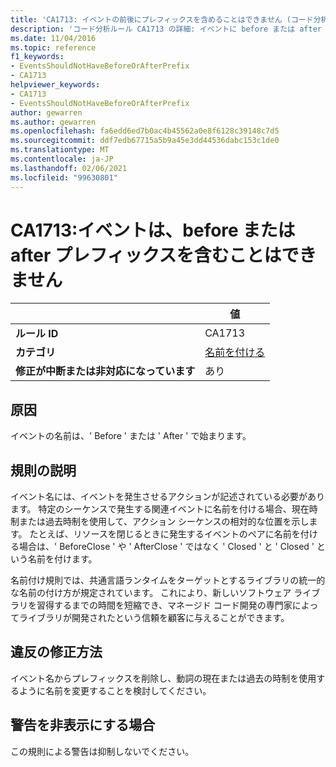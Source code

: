 ```yaml
---
title: 'CA1713: イベントの前後にプレフィックスを含めることはできません (コード分析)'
description: 'コード分析ルール CA1713 の詳細: イベントに before または after プレフィックスを含めることはできません'
ms.date: 11/04/2016
ms.topic: reference
f1_keywords:
- EventsShouldNotHaveBeforeOrAfterPrefix
- CA1713
helpviewer_keywords:
- CA1713
- EventsShouldNotHaveBeforeOrAfterPrefix
author: gewarren
ms.author: gewarren
ms.openlocfilehash: fa6edd6ed7b0ac4b45562a0e8f6128c39148c7d5
ms.sourcegitcommit: ddf7edb67715a5b9a45e3dd44536dabc153c1de0
ms.translationtype: MT
ms.contentlocale: ja-JP
ms.lasthandoff: 02/06/2021
ms.locfileid: "99630801"
---
```

# <a name="ca1713-events-should-not-have-before-or-after-prefix"></a>CA1713:イベントは、before または after プレフィックスを含むことはできません

| | 値 |
|-|-|
| **ルール ID** |CA1713|
| **カテゴリ** |[名前を付ける](naming-warnings.md)|
| **修正が中断または非対応になっています** |あり|

## <a name="cause"></a>原因

イベントの名前は、' Before ' または ' After ' で始まります。

## <a name="rule-description"></a>規則の説明

イベント名には、イベントを発生させるアクションが記述されている必要があります。 特定のシーケンスで発生する関連イベントに名前を付ける場合、現在時制または過去時制を使用して、アクション シーケンスの相対的な位置を示します。 たとえば、リソースを閉じるときに発生するイベントのペアに名前を付ける場合は、' BeforeClose ' や ' AfterClose ' ではなく ' Closed ' と ' Closed ' という名前を付けます。

名前付け規則では、共通言語ランタイムをターゲットとするライブラリの統一的な名前の付け方が規定されています。 これにより、新しいソフトウェア ライブラリを習得するまでの時間を短縮でき、マネージド コード開発の専門家によってライブラリが開発されたという信頼を顧客に与えることができます。

## <a name="how-to-fix-violations"></a>違反の修正方法

イベント名からプレフィックスを削除し、動詞の現在または過去の時制を使用するように名前を変更することを検討してください。

## <a name="when-to-suppress-warnings"></a>警告を非表示にする場合

この規則による警告は抑制しないでください。
